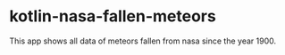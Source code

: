 # kotlin-nasa-fallen-meteors
This app shows all data of meteors fallen from nasa since the year 1900.
